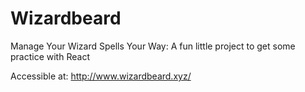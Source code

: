 # Wizardbeard
Manage Your Wizard Spells Your Way: A fun little project to get some practice with React

Accessible at: http://www.wizardbeard.xyz/ 
